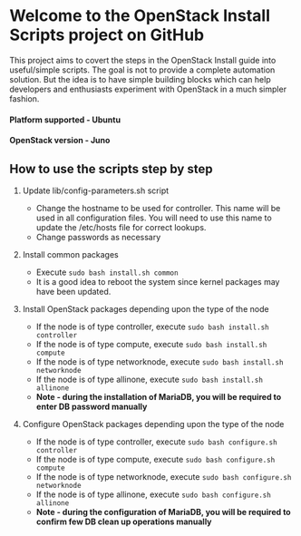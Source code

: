 # Welcome to the OpenStack Install Scripts project on GitHub

This project aims to covert the steps in the OpenStack Install guide into useful/simple scripts. The goal is not to provide a complete automation solution. But the idea is to have simple building blocks which can help developers and enthusiasts experiment with OpenStack in a much simpler fashion.

#### Platform supported - Ubuntu
#### OpenStack version - Juno

## How to use the scripts step by step ##

1. Update lib/config-parameters.sh script 
   - Change the hostname to be used for controller. This name will be used in all configuration files. You will need to use this name to update the /etc/hosts file for correct lookups. 
   - Change passwords as necessary 

2. Install common packages
   - Execute `sudo bash install.sh common`
   - It is a good idea to reboot the system since kernel packages may have been updated.

3. Install OpenStack packages depending upon the type of the node
   - If the node is of type controller, execute `sudo bash install.sh controller`
   - If the node is of type compute, execute `sudo bash install.sh compute`
   - If the node is of type networknode, execute `sudo bash install.sh networknode`
   - If the node is of type allinone, execute `sudo bash install.sh allinone`
   - **Note - during the installation of MariaDB, you will be required to enter DB password manually**

4. Configure OpenStack packages depending upon the type of the node
   - If the node is of type controller, execute `sudo bash configure.sh controller`
   - If the node is of type compute, execute `sudo bash configure.sh compute`
   - If the node is of type networknode, execute `sudo bash configure.sh networknode`
   - If the node is of type allinone, execute `sudo bash configure.sh allinone`
   - **Note - during the configuration of MariaDB, you will be required to confirm few DB clean up operations manually** 

